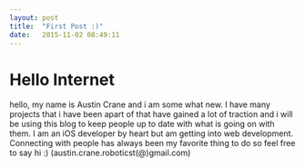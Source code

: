 ```yaml
---
layout: post
title:  "First Post :)"
date:   2015-11-02 08:49:11
---
```

Hello Internet
=============

hello, my name is Austin Crane and i am some what new. I have many projects that i have been apart of that have gained a lot of traction and i will be using this blog to keep people up to date with what is going on with them. I am an iOS developer by heart but am getting into web development. Connecting with people has always been my favorite thing to do so feel free to say hi :) (austin.crane.roboticst(@)gmail.com)
<!--break-->
